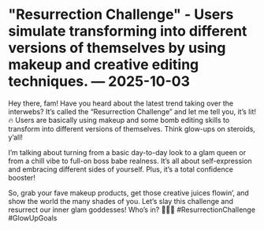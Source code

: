 # "Resurrection Challenge" - Users simulate transforming into different versions of themselves by using makeup and creative editing techniques. — 2025-10-03

Hey there, fam! Have you heard about the latest trend taking over the interwebs? It’s called the “Resurrection Challenge” and let me tell you, it’s lit! 🔥 Users are basically using makeup and some bomb editing skills to transform into different versions of themselves. Think glow-ups on steroids, y’all!

I’m talking about turning from a basic day-to-day look to a glam queen or from a chill vibe to full-on boss babe realness. It’s all about self-expression and embracing different sides of yourself. Plus, it’s a total confidence booster!

So, grab your fave makeup products, get those creative juices flowin’, and show the world the many shades of you. Let’s slay this challenge and resurrect our inner glam goddesses! Who’s in? 💄💁‍♀️ #ResurrectionChallenge #GlowUpGoals